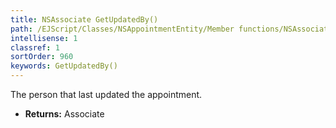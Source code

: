 ```yaml
---
title: NSAssociate GetUpdatedBy()
path: /EJScript/Classes/NSAppointmentEntity/Member functions/NSAssociate GetUpdatedBy()
intellisense: 1
classref: 1
sortOrder: 960
keywords: GetUpdatedBy()
---
```



The person that last updated the appointment.



* **Returns:** Associate


